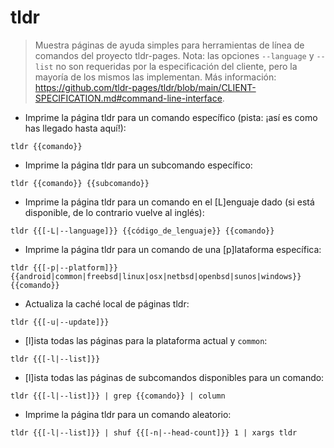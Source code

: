 # tldr

> Muestra páginas de ayuda simples para herramientas de línea de comandos del proyecto tldr-pages.
> Nota: las opciones `--language` y `--list` no son requeridas por la especificación del cliente, pero la mayoría de los mismos las implementan.
> Más información: <https://github.com/tldr-pages/tldr/blob/main/CLIENT-SPECIFICATION.md#command-line-interface>.

- Imprime la página tldr para un comando específico (pista: ¡así es como has llegado hasta aquí!):

`tldr {{comando}}`

- Imprime la página tldr para un subcomando específico:

`tldr {{comando}} {{subcomando}}`

- Imprime la página tldr para un comando en el [L]enguaje dado (si está disponible, de lo contrario vuelve al inglés):

`tldr {{[-L|--language]}} {{código_de_lenguaje}} {{comando}}`

- Imprime la página tldr para un comando de una [p]lataforma específica:

`tldr {{[-p|--platform]}} {{android|common|freebsd|linux|osx|netbsd|openbsd|sunos|windows}} {{comando}}`

- Actualiza la caché local de páginas tldr:

`tldr {{[-u|--update]}}`

- [l]ista todas las páginas para la plataforma actual y `common`:

`tldr {{[-l|--list]}}`

- [l]ista todas las páginas de subcomandos disponibles para un comando:

`tldr {{[-l|--list]}} | grep {{comando}} | column`

- Imprime la página tldr para un comando aleatorio:

`tldr {{[-l|--list]}} | shuf {{[-n|--head-count]}} 1 | xargs tldr`
